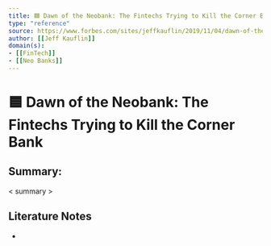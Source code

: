 ```yaml
---
title: 🟦 Dawn of the Neobank: The Fintechs Trying to Kill the Corner Bank
type: "reference"
source: https://www.forbes.com/sites/jeffkauflin/2019/11/04/dawn-of-the-neobank-the-fintechs-trying-to-kill-the-corner-bank/amp/
author: [[Jeff Kauflin]]
domain(s):
- [[FinTech]]
- [[Neo Banks]]
---
```

# 🟦 Dawn of the Neobank: The Fintechs Trying to Kill the Corner Bank

## Summary:

< summary >

## Literature Notes

- 
